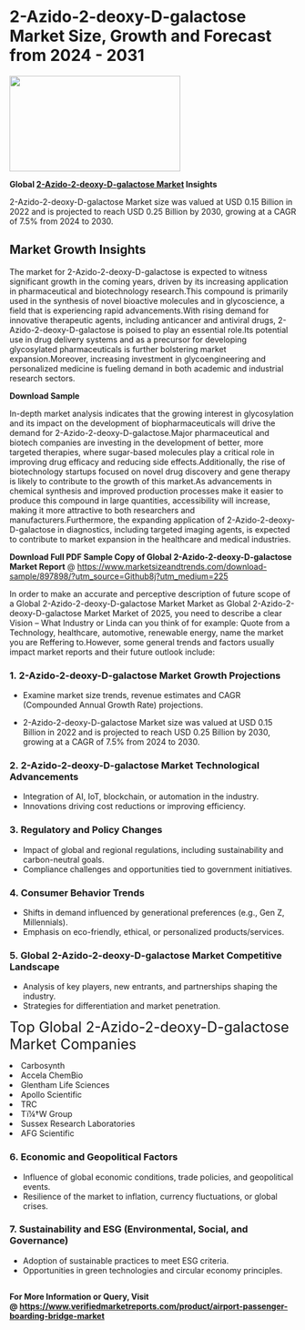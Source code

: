 <H1>2-Azido-2-deoxy-D-galactose Market Size, Growth and Forecast from 2024 - 2031</H1><img class="aligncenter size-medium wp-image-584254" src="https://thirdeyenews.in/wp-content/uploads/2024/09/Global-Market-Research-300x168.jpeg" alt="" width="300" height="168" /><p><strong>Global&nbsp;<a href="https://www.marketsizeandtrends.com/download-sample/897898/?utm_source=Github8j?utm_medium=225">2-Azido-2-deoxy-D-galactose Market</a> Insights</strong></p><p>2-Azido-2-deoxy-D-galactose Market size was valued at USD 0.15 Billion in 2022 and is projected to reach USD 0.25 Billion by 2030, growing at a CAGR of 7.5% from 2024 to 2030.</p><p><h2>Market Growth Insights</h2> <p>The market for 2-Azido-2-deoxy-D-galactose is expected to witness significant growth in the coming years, driven by its increasing application in pharmaceutical and biotechnology research.This compound is primarily used in the synthesis of novel bioactive molecules and in glycoscience, a field that is experiencing rapid advancements.With rising demand for innovative therapeutic agents, including anticancer and antiviral drugs, 2-Azido-2-deoxy-D-galactose is poised to play an essential role.Its potential use in drug delivery systems and as a precursor for developing glycosylated pharmaceuticals is further bolstering market expansion.Moreover, increasing investment in glycoengineering and personalized medicine is fueling demand in both academic and industrial research sectors.</p> <p><strong>Download Sample</strong></p> <p>In-depth market analysis indicates that the growing interest in glycosylation and its impact on the development of biopharmaceuticals will drive the demand for 2-Azido-2-deoxy-D-galactose.Major pharmaceutical and biotech companies are investing in the development of better, more targeted therapies, where sugar-based molecules play a critical role in improving drug efficacy and reducing side effects.Additionally, the rise of biotechnology startups focused on novel drug discovery and gene therapy is likely to contribute to the growth of this market.As advancements in chemical synthesis and improved production processes make it easier to produce this compound in large quantities, accessibility will increase, making it more attractive to both researchers and manufacturers.Furthermore, the expanding application of 2-Azido-2-deoxy-D-galactose in diagnostics, including targeted imaging agents, is expected to contribute to market expansion in the healthcare and medical industries.</p> <p><span class=""><strong>Download Full PDF Sample Copy of Global 2-Azido-2-deoxy-D-galactose Market Report</strong> @ <a href="https://www.marketsizeandtrends.com/download-sample/897898/?utm_source=Github8j?utm_medium=225" target="_blank">https://www.marketsizeandtrends.com/download-sample/897898/?utm_source=Github8j?utm_medium=225</a></span></p><p>In order to make an accurate and perceptive description of future scope of a Global&nbsp;2-Azido-2-deoxy-D-galactose Market Market as Global&nbsp;2-Azido-2-deoxy-D-galactose Market Market of 2025, you need to describe a clear Vision &ndash; What Industry or Linda can you think of for example: Quote from a Technology, healthcare, automotive, renewable energy, name the market you are Reffering to.However, some general trends and factors usually impact market reports and their future outlook include:</p><h3>1.&nbsp;<strong>2-Azido-2-deoxy-D-galactose Market Growth Projections</strong></h3><ul><li>Examine market size trends, revenue estimates and CAGR (Compounded Annual Growth Rate) projections.</li><li><p>2-Azido-2-deoxy-D-galactose Market size was valued at USD 0.15 Billion in 2022 and is projected to reach USD 0.25 Billion by 2030, growing at a CAGR of 7.5% from 2024 to 2030.</p></li></ul><h3>2.&nbsp;<strong>2-Azido-2-deoxy-D-galactose Market Technological Advancements</strong></h3><ul><li>Integration of AI, IoT, blockchain, or automation in the industry.</li><li>Innovations driving cost reductions or improving efficiency.</li></ul><h3>3.&nbsp;<strong>Regulatory and Policy Changes</strong></h3><ul><li>Impact of global and regional regulations, including sustainability and carbon-neutral goals.</li><li>Compliance challenges and opportunities tied to government initiatives.</li></ul><h3>4.&nbsp;<strong>Consumer Behavior Trends</strong></h3><ul><li>Shifts in demand influenced by generational preferences (e.g., Gen Z, Millennials).</li><li>Emphasis on eco-friendly, ethical, or personalized products/services.</li></ul><h3>5.&nbsp;<strong>Global 2-Azido-2-deoxy-D-galactose Market Competitive Landscape</strong></h3><ul><li>Analysis of key players, new entrants, and partnerships shaping the industry.</li><li>Strategies for differentiation and market penetration.</li></ul><p data-pm-slice="1 1 []"><span style="color: inherit; font-family: inherit; font-size: 25px;">Top Global 2-Azido-2-deoxy-D-galactose Market Companies</span></p><div class="" data-test-id=""><p><li>Carbosynth</li><li> Accela ChemBio</li><li> Glentham Life Sciences</li><li> Apollo Scientific</li><li> TRC</li><li> Tï¼†W Group</li><li> Sussex Research Laboratories</li><li> AFG Scientific</li></p></div><h3>6.&nbsp;<strong>Economic and Geopolitical Factors</strong></h3><ul><li>Influence of global economic conditions, trade policies, and geopolitical events.</li><li>Resilience of the market to inflation, currency fluctuations, or global crises.</li></ul><h3>7.&nbsp;<strong>Sustainability and ESG (Environmental, Social, and Governance)</strong></h3><ul><li>Adoption of sustainable practices to meet ESG criteria.</li><li>Opportunities in green technologies and circular economy principles.</li></ul><h2><strong style="font-size: 14px;">For More Information or Query, Visit @&nbsp;</strong><a style="background-color: #ffffff; font-size: 14px;" href="https://www.marketsizeandtrends.com/report/2-azido-2-deoxy-d-galactose-market/" target="_blank">https://www.verifiedmarketreports.com/product/airport-passenger-boarding-bridge-market</a></h2>